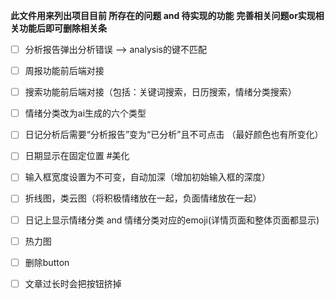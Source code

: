 **此文件用来列出项目目前 所存在的问题 and 待实现的功能**
**完善相关问题or实现相关功能后即可删除相关条**

- [ ] 分析报告弹出分析错误 --> analysis的键不匹配

- [ ] 周报功能前后端对接

- [ ] 搜索功能前后端对接（包括：关键词搜索，日历搜索，情绪分类搜索）

- [ ] 情绪分类改为ai生成的六个类型

- [ ] 日记分析后需要“分析报告”变为“已分析”且不可点击 （最好颜色也有所变化）

- [ ] 日期显示在固定位置 #美化

- [ ] 输入框宽度设置为不可变，自动加深（增加初始输入框的深度）

- [ ] 折线图，类云图（将积极情绪放在一起，负面情绪放在一起）

- [ ] 日记上显示情绪分类 and 情绪分类对应的emoji(详情页面和整体页面都显示)

- [ ] 热力图

- [ ] 删除button

- [ ] 文章过长时会把按钮挤掉


